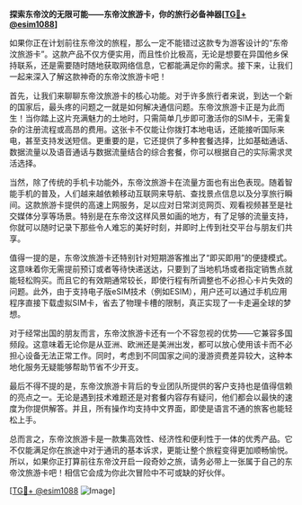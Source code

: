 **探索东帝汶的无限可能——东帝汶旅游卡，你的旅行必备神器[[TG💪+ @esim1088](https://t.me/s/esim1088)]**

如果你正在计划前往东帝汶的旅程，那么一定不能错过这款专为游客设计的“东帝汶旅游卡”。这款产品不仅方便实用，而且性价比极高，无论是想要在异国他乡保持联系，还是需要随时随地获取网络信息，它都能满足你的需求。接下来，让我们一起来深入了解这款神奇的东帝汶旅游卡吧！

首先，让我们来聊聊东帝汶旅游卡的核心功能。对于许多旅行者来说，到达一个新的国家后，最头疼的问题之一就是如何解决通信问题。东帝汶旅游卡正是为此而生！当你踏上这片充满魅力的土地时，只需简单几步即可激活你的SIM卡，无需复杂的注册流程或高昂的费用。这张卡不仅能让你拨打本地电话，还能接听国际来电，甚至支持发送短信。更重要的是，它还提供了多种套餐选择，比如基础通话、数据流量以及语音通话与数据流量结合的综合套餐，你可以根据自己的实际需求灵活选择。

当然，除了传统的手机卡功能外，东帝汶旅游卡在流量方面也有出色表现。随着智能手机的普及，人们越来越依赖移动互联网来导航、查找景点信息以及分享旅行瞬间。这款旅游卡提供的高速上网服务，足以应对日常浏览网页、观看视频甚至是社交媒体分享等场景。特别是在东帝汶这样风景如画的地方，有了足够的流量支持，你就可以随时记录下那些令人难忘的美好时刻，并即时上传到社交平台与朋友们共享。

值得一提的是，东帝汶旅游卡还特别针对短期游客推出了“即买即用”的便捷模式。这意味着你无需提前预订或者等待快递送达，只要到了当地机场或者指定销售点就能轻松购买。而且它的有效期通常较长，即使行程有所调整也不必担心卡片失效的问题。此外，由于支持电子版eSIM技术（例如ESIM），用户还可以通过手机应用程序直接下载虚拟SIM卡，省去了物理卡槽的限制，真正实现了一卡走遍全球的梦想。

对于经常出国的朋友而言，东帝汶旅游卡还有一个不容忽视的优势——它兼容多国频段。这意味着无论你是从亚洲、欧洲还是美洲出发，都可以放心使用该卡而不必担心设备无法正常工作。同时，考虑到不同国家之间的漫游资费差异较大，这种本地化服务无疑能够帮助节省不少开支。

最后不得不提的是，东帝汶旅游卡背后的专业团队所提供的客户支持也是值得信赖的亮点之一。无论是遇到技术难题还是对套餐内容存有疑问，他们都会以最快的速度为你提供解答。并且，所有操作均支持中文界面，即使是语言不通的旅客也能轻松上手。

总而言之，东帝汶旅游卡是一款集高效性、经济性和便利性于一体的优秀产品。它不仅能满足你在旅途中对于通讯的基本诉求，更能让整个旅程变得更加顺畅愉悦。所以，如果你正打算前往东帝汶开启一段奇妙之旅，请务必带上一张属于自己的东帝汶旅游卡吧！相信它会成为你此次冒险中不可或缺的好伙伴。

[[TG💪+ @esim1088](https://t.me/s/esim1088) ![Image](https://i.postimg.cc/4NQfJmqS/Snipaste-2025-05-13-00-14-12.png)]